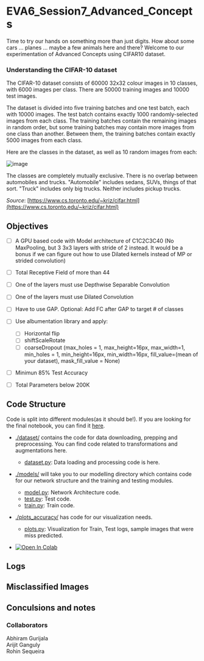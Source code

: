 # EVA6_Session7_Advanced_Concepts

Time to try our hands on something more than just digits. How about some cars ... planes ... maybe a few animals here and there? Welcome to our experimentation of Advanced Concepts using CIFAR10 dataset.

### Understanding the CIFAR-10 dataset

The CIFAR-10 dataset consists of 60000 32x32 colour images in 10 classes, with 6000 images per class. There are 50000 training images and 10000 test images.

The dataset is divided into five training batches and one test batch, each with 10000 images. The test batch contains exactly 1000 randomly-selected images from each class. The training batches contain the remaining images in random order, but some training batches may contain more images from one class than another. Between them, the training batches contain exactly 5000 images from each class.

Here are the classes in the dataset, as well as 10 random images from each:

![image](https://user-images.githubusercontent.com/31658286/122556219-dab61e80-d058-11eb-8e6e-a2ac3ab24365.png)

The classes are completely mutually exclusive. There is no overlap between automobiles and trucks. "Automobile" includes sedans, SUVs, things of that sort. "Truck" includes only big trucks. Neither includes pickup trucks.

_Source_: [https://www.cs.toronto.edu/~kriz/cifar.html](https://www.cs.toronto.edu/~kriz/cifar.html)


## Objectives

- [ ] A GPU based code with Model architecture of C1C2C3C40 (No MaxPooling, but 3 3x3 layers with stride of 2 instead. It would be a bonus if we can figure out how to use Dilated kernels instead of MP or strided convolution)
- [ ] Total Receptive Field of more than 44
- [ ] One of the layers must use Depthwise Separable Convolution
- [ ] One of the layers must use Dilated Convolution
- [ ] Have to use GAP. Optional: Add FC after GAP to target # of classes
- [ ] Use albumentation library and apply:
  - [ ] Horizontal flip
  - [ ] shiftScaleRotate
  - [ ] coarseDropout (max_holes = 1, max_height=16px, max_width=1, min_holes = 1, min_height=16px, min_width=16px, fill_value=(mean of your dataset), mask_fill_value = None)
- [ ] Minimun 85% Test Accuracy
- [ ] Total Parameters below 200K


## Code Structure

Code is split into different modules(as it should be!). If you are looking for the final notebook, you can find it [here]().  

* [./dataset/](https://github.com/Arijit-datascience/CIFAR10_Image_Recognition/tree/main/dataset) contains the code for data downloading, prepping and preprocessing. You can find code related to transformations and augmentations here.  
   * [dataset.py](https://github.com/Arijit-datascience/CIFAR10_Image_Recognition/blob/main/dataset/dataset.py): Data loading and processing code is here.

* [./models/](https://github.com/Arijit-datascience/CIFAR10_Image_Recognition/tree/main/models) will take you to our modelling directory which contains code for our network structure and the training and testing modules.  
   * [model.py](https://github.com/Arijit-datascience/CIFAR10_Image_Recognition/blob/main/models/model.py): Network Architecture code.
   * [test.py](https://github.com/Arijit-datascience/CIFAR10_Image_Recognition/blob/main/models/test.py): Test code.
   * [train.py](https://github.com/Arijit-datascience/CIFAR10_Image_Recognition/blob/main/models/train.py): Train code.

* [./plots_accuracy/](https://github.com/Arijit-datascience/CIFAR10_Image_Recognition/tree/main/plots_accuracy) has code for our visualization needs.  
   * [plots.py](https://github.com/Arijit-datascience/CIFAR10_Image_Recognition/blob/main/plots_accuracy/plots.py): Visualization for Train, Test logs, sample images that were miss predicted.

* [![Open In Colab](https://colab.research.google.com/assets/colab-badge.svg)](https://github.com/RohinSequeira/CIFAR10_Image_Recognition/blob/main/CIFAR10_Image_Recognition.ipynb)

## Logs

## Misclassified Images

## Conculsions and notes

### Collaborators
Abhiram Gurijala  
Arijit Ganguly  
Rohin Sequeira  
